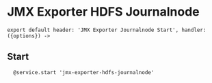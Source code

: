 
# JMX Exporter HDFS Journalnode

    export default header: 'JMX Exporter Journalnode Start', handler: ({options}) ->

## Start

      @service.start 'jmx-exporter-hdfs-journalnode'
